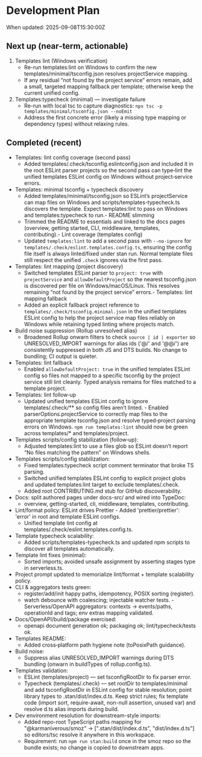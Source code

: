 # Development Plan

When updated: 2025-09-08T15:30:00Z

## Next up (near‑term, actionable)
1. Templates lint (Windows verification)
   - Re-run templates:lint on Windows to confirm the new
     templates/minimal/tsconfig.json resolves projectService mapping.
   - If any residual “not found by the project service” errors remain, add a
     small, targeted mapping fallback per template; otherwise keep the current
     unified config.
2. Templates:typecheck (minimal) — investigate failure
   - Re-run with local tsc to capture diagnostics:
     `npx tsc -p templates/minimal/tsconfig.json --noEmit`
   - Address the first concrete error (likely a missing type mapping or
     dependency types) without relaxing rules.

## Completed (recent)
- Templates: lint config coverage (second pass)
  - Added templates/.check/tsconfig.eslintconfig.json and included it in the
    root ESLint parser projects so the second pass can type‑lint the unified
    templates ESLint config on Windows without project‑service errors.
- Templates: minimal tsconfig + typecheck discovery
  - Added templates/minimal/tsconfig.json so ESLint’s projectService can map
    files on Windows and scripts/templates-typecheck.ts discovers the template.
    Expect templates:lint to pass on Windows and templates:typecheck to run.- README slimming
  - Trimmed the README to essentials and linked to the docs pages (overview,
    getting started, CLI, middleware, templates, contributing).- Lint coverage (templates config)
  - Updated `templates:lint` to add a second pass with `--no-ignore` for
    `templates/.check/eslint.templates.config.ts`, ensuring the config file    itself is always linted/fixed under stan run. Normal template files still
    respect the unified `.check` ignores via the first pass.
- Templates: lint mapping (project discovery)
  - Switched templates ESLint parser to `project: true` with `projectService`
    and `allowDefaultProject` so the nearest tsconfig.json is discovered per
    file on Windows/macOS/Linux. This resolves remaining “not found by the
    project service” errors.- Templates: lint mapping fallback
  - Added an explicit fallback project reference to
    `templates/.check/tsconfig.minimal.json` in the unified templates ESLint
    config to help the project service map files reliably on Windows while
    retaining typed linting where projects match.
- Build noise suppression (Rollup unresolved alias)
  - Broadened Rollup onwarn filters to check `source | id | exporter` so
    UNRESOLVED_IMPORT warnings for alias ids ('@/' and '@@/') are consistently
    suppressed in both JS and DTS builds. No change to bundling; CI output
    is quieter.
- Templates: lint fallback
  - Enabled `allowDefaultProject: true` in the unified templates ESLint config
    so files not mapped to a specific tsconfig by the project service still    lint cleanly. Typed analysis remains for files matched to a template    project.
- Templates: lint follow‑up
  - Updated unified templates ESLint config to ignore templates/.check/\*\*
    so config files aren’t linted.  - Enabled parserOptions.projectService to correctly map files to the
    appropriate template tsconfig.json and resolve typed‑project parsing
    errors on Windows. `npm run templates:lint` should now be green across
    templates/\* and templates/project.
- Templates scripts/config stabilization (follow‑up):
  - Adjusted templates:lint to use a files glob so ESLint doesn’t report “No files matching the pattern” on Windows shells.
- Templates scripts/config stabilization:
  - Fixed templates:typecheck script comment terminator that broke TS parsing.
  - Switched unified templates ESLint config to explicit project globs and
    updated templates:lint target to exclude templates/.check.
  - Added root CONTRIBUTING.md stub for GitHub discoverability.
- Docs: split authored pages under docs-src/ and wired into TypeDoc:
  - overview, getting-started, cli, middleware, templates, contributing.
- Lint/format policy: ESLint drives Prettier - Added 'prettier/prettier': 'error' in root and template ESLint configs.
  - Unified template lint config at templates/.check/eslint.templates.config.ts.
- Template typecheck scalability:
  - Added scripts/templates-typecheck.ts and updated npm scripts to discover
    all templates automatically.
- Template lint fixes (minimal):
  - Sorted imports; avoided unsafe assignment by asserting stages type in serverless.ts.
- Project prompt updated to memorialize lint/format + template scalability policy.
- CLI & aggregators tests green:
  - register/add/init happy paths, idempotency, POSIX sorting (register).
  - watch debounce with coalescing; injectable watcher tests. - Serverless/OpenAPI aggregators: contexts → events/paths, operationId and
    tags; env extras mapping validated.
- Docs/OpenAPI/build/package exercised:
  - openapi document generation ok; packaging ok; lint/typecheck/tests ok.
- Templates README:
  - Added cross‑platform path hygiene note (toPosixPath guidance).
- Build noise:
  - Suppress alias UNRESOLVED_IMPORT warnings during DTS bundling (onwarn in
    buildTypes of rollup.config.ts).
- Templates validation:
  - ESLint (templates/project) — set tsconfigRootDir to fix parser error.
  - Typecheck (templates/.check) — set rootDir to templates/minimal and add
    tsconfigRootDir in ESLint config for stable resolution; point library
    types to .stan/dist/index.d.ts. Keep strict rules; fix template code
    (import sort, require-await, non-null assertion, unused var) and resolve
    d.ts alias imports during build.
- Dev environment resolution for downstream-style imports:
  - Added repo-root TypeScript paths mapping for "@karmaniverous/smoz" ->
    [".stan/dist/index.d.ts", "dist/index.d.ts"] so editors/tsc resolve it
    anywhere in this workspace.
  - Requirement: run `npm run stan:build` once in the smoz repo so the bundle
    exists; no change is copied to downstream apps.
